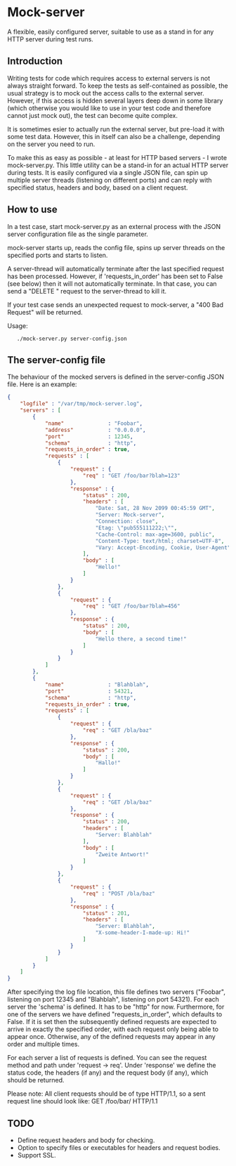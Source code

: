 # Mock-server

A flexible, easily configured server, suitable to use as a stand in for any
HTTP server during test runs.

## Introduction

Writing tests for code which requires access to external servers is not always
straight forward. To keep the tests as self-contained as possible, the usual
strategy is to mock out the access calls to the external server. However, if
this access is hidden several layers deep down in some library (which otherwise
you would like to use in your test code and therefore cannot just mock out),
the test can become quite complex.

It is sometimes esier to actually run the external server, but pre-load it with
some test data. However, this in itself can also be a challenge, depending on
the server you need to run.

To make this as easy as possible - at least for HTTP based servers - I wrote
mock-server.py. This little utility can be a stand-in for an actual HTTP server
during tests. It is easily configured via a single JSON file, can spin up
multiple server threads (listening on different ports) and can reply with
specified status, headers and body, based on a client request.

## How to use

In a test case, start mock-server.py as an external process with the JSON
server configuration file as the single parameter.

mock-server starts up, reads the config file, spins up server threads on the
specified ports and starts to listen.

A server-thread will automatically terminate after the last specified request
has been processed. However, if 'requests_in_order' has been set to False (see
below) then it will not automatically terminate. In that case, you can send a
"DELETE <server-name>" request to the server-thread to kill it.

If your test case sends an unexpected request to mock-server, a "400 Bad
Request" will be returned.

Usage:

```
   ./mock-server.py server-config.json
```

## The server-config file

The behaviour of the mocked servers is defined in the server-config JSON file.
Here is an example:

```json
{
    "logfile" : "/var/tmp/mock-server.log",
    "servers" : [
        {
            "name"              : "Foobar",
            "address"           : "0.0.0.0",
            "port"              : 12345,
            "schema"            : "http",
            "requests_in_order" : true,
            "requests" : [
                {
                    "request" : {
                        "req" : "GET /foo/bar?blah=123"
                    },
                    "response" : {
                        "status" : 200,
                        "headers" : [
                            "Date: Sat, 28 Nov 2099 00:45:59 GMT",
                            "Server: Mock-server",
                            "Connection: close",
                            "Etag: \"pub555111222;\"",
                            "Cache-Control: max-age=3600, public",
                            "Content-Type: text/html; charset=UTF-8",
                            "Vary: Accept-Encoding, Cookie, User-Agent"
                        ],
                        "body" : [
                            "Hello!"
                        ]
                    }
                },
                {
                    "request" : {
                        "req" : "GET /foo/bar?blah=456"
                    },
                    "response" : {
                        "status" : 200,
                        "body" : [
                            "Hello there, a second time!"
                        ]
                    }
                }
            ]
        },
        {
            "name"              : "Blahblah",
            "port"              : 54321,
            "schema"            : "http",
            "requests_in_order" : true,
            "requests" : [
                {
                    "request" : {
                        "req" : "GET /bla/baz"
                    },
                    "response" : {
                        "status" : 200,
                        "body" : [
                            "Hallo!"
                        ]
                    }
                },
                {
                    "request" : {
                        "req" : "GET /bla/baz"
                    },
                    "response" : {
                        "status" : 200,
                        "headers" : [
                            "Server: Blahblah"
                        ],
                        "body" : [
                            "Zweite Antwort!"
                        ]
                    }
                },
                {
                    "request" : {
                        "req" : "POST /bla/baz"
                    },
                    "response" : {
                        "status" : 201,
                        "headers" : [
                            "Server: Blahblah",
                            "X-some-header-I-made-up: Hi!"
                        ]
                    }
                }
            ]
        }
    ]
}
```

After specifying the log file location, this file defines two servers
("Foobar", listening on port 12345 and "Blahblah", listening on port 54321).
For each server the 'schema' is defined. It has to be "http" for now.
Furthermore, for one of the servers we have defined "requests_in_order", which
defaults to False. If it is set then the subsequently defined requests are
expected to arrive in exactly the specified order, with each request only being
able to appear once. Otherwise, any of the defined requests may appear in any
order and multiple times.

For each server a list of requests is defined. You can see the request method
and path under 'request -> req'. Under 'response' we define the status code,
the headers (if any) and the request body (if any), which should be returned.

Please note: All client requests should be of type HTTP/1.1, so a sent request
line should look like: GET /foo/bar/ HTTP/1.1

## TODO

* Define request headers and body for checking.
* Option to specify files or executables for headers and request bodies.
* Support SSL.


